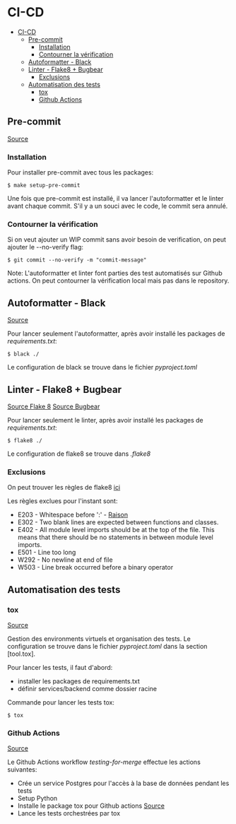 # CI-CD

- [CI-CD](#ci-cd)
  - [Pre-commit](#pre-commit)
    - [Installation](#installation)
    - [Contourner la vérification](#contourner-la-v%C3%A9rification)
  - [Autoformatter - Black](#autoformatter---black)
  - [Linter - Flake8 + Bugbear](#linter---flake8--bugbear)
    - [Exclusions](#exclusions)
  - [Automatisation des tests](#automatisation-des-tests)
    - [tox](#tox)
    - [Github Actions](#github-actions)

## Pre-commit

[Source](https://pre-commit.com/)

### Installation

Pour installer pre-commit avec tous les packages:

`$ make setup-pre-commit`

Une fois que pre-commit est installé, il va lancer l'autoformatter et le linter avant chaque
commit. S'il y a un souci avec le code, le commit sera annulé.

### Contourner la vérification

Si on veut ajouter un WIP commit sans avoir besoin de verification, on peut ajouter le --no-verify flag:

`$ git commit --no-verify -m "commit-message"`

Note: L'autoformatter et linter font parties des test automatisés sur Github actions. On peut contourner la vérification local mais pas dans le repository.

## Autoformatter - Black

[Source](https://black.readthedocs.io/en/stable/)

Pour lancer seulement l'autoformatter, après avoir installé les packages de *requirements.txt*:

`$ black ./`

Le configuration de black se trouve dans le fichier *pyproject.toml*

## Linter - Flake8 + Bugbear

[Source Flake 8](https://flake8.pycqa.org/en/latest/)
[Source Bugbear](https://pypi.org/project/flake8-bugbear/)

Pour lancer seulement le linter, après avoir installé les packages de *requirements.txt*:

`$ flake8 ./`

Le configuration de flake8 se trouve dans *.flake8*

### Exclusions

On peut trouver les règles de flake8 [ici](https://www.flake8rules.com/)

Les règles exclues pour l'instant sont:

- E203 - Whitespace before ':' - [Raison](https://bit.ly/3ERu3C2)
- E302 - Two blank lines are expected between functions and classes.
- E402 - All module level imports should be at the top of the file. This means that there should be no statements in between module level imports.
- E501 - Line too long
- W292 - No newline at end of file
- W503 - Line break occurred before a binary operator

## Automatisation des tests

### tox

[Source](https://tox.wiki/en/latest/)

Gestion des environments virtuels et organisation des tests. Le configuration se trouve dans le fichier *pyproject.toml* dans la section \[tool.tox\].

Pour lancer les tests, il faut d'abord:

- installer les packages de requirements.txt
- définir services/backend comme dossier racine

Commande pour lancer les tests tox:

`$ tox`

### Github Actions

[Source](https://docs.github.com/en/actions)

Le Github Actions workflow *testing-for-merge* effectue les actions suivantes:

- Crée un service Postgres pour l'accès à la base de données pendant les tests
- Setup Python
- Installe le package tox pour Github actions [Source](https://www.youtube.com/watch?v=zt51rITH3EA)
- Lance les tests orchestrées par tox
